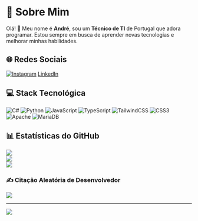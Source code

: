 # 💫 Sobre Mim
Olá! 👋 Meu nome é **André**, sou um **Técnico de TI** de Portugal que adora programar. Estou sempre em busca de aprender novas tecnologias e melhorar minhas habilidades.

## 🌐 Redes Sociais
[![Instagram](https://img.shields.io/badge/Instagram-%23E4405F.svg?logo=Instagram&logoColor=white)](https://instagram.com/_a.nicolau_) 
[LinkedIn](https://www.linkedin.com/in/andr%C3%A9-nicolau-56a2a21b0/) 

## 💻 Stack Tecnológica
![C#](https://img.shields.io/badge/c%23-%23239120.svg?style=for-the-badge&logo=csharp&logoColor=white) 
![Python](https://img.shields.io/badge/python-3670A0?style=for-the-badge&logo=python&logoColor=ffdd54) 
![JavaScript](https://img.shields.io/badge/javascript-%23323330.svg?style=for-the-badge&logo=javascript&logoColor=%23F7DF1E) 
![TypeScript](https://img.shields.io/badge/typescript-%23007ACC.svg?style=for-the-badge&logo=typescript&logoColor=white) 
![TailwindCSS](https://img.shields.io/badge/tailwindcss-%2338B2AC.svg?style=for-the-badge&logo=tailwind-css&logoColor=white) 
![CSS3](https://img.shields.io/badge/css3-%231572B6.svg?style=for-the-badge&logo=css3&logoColor=white) 
![Apache](https://img.shields.io/badge/apache-%23D42029.svg?style=for-the-badge&logo=apache&logoColor=white) 
![MariaDB](https://img.shields.io/badge/MariaDB-003545?style=for-the-badge&logo=mariadb&logoColor=white)

## 📊 Estatísticas do GitHub
![](https://github-readme-stats.vercel.app/api?username=AndreNicolau&theme=dark&hide_border=false&include_all_commits=false&count_private=false)<br/>
![](https://nirzak-streak-stats.vercel.app/?user=AndreNicolau&theme=dark&hide_border=false)<br/>
![](https://github-readme-stats.vercel.app/api/top-langs/?username=AndreNicolau&theme=dark&hide_border=false&include_all_commits=false&count_private=false&layout=compact)

### ✍️ Citação Aleatória de Desenvolvedor
![](https://quotes-github-readme.vercel.app/api?type=horizontal&theme=dark)

---

[![](https://visitcount.itsvg.in/api?id=AndreNicolau&icon=0&color=0)](https://visitcount.itsvg.in)

<!-- Orgulhosamente criado com GPRM ( https://gprm.itsvg.in ) -->
